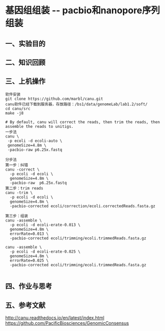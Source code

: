# 基因组组装 -- pacbio和nanopore序列组装  
## 一、实验目的  
## 二、知识回顾  
## 三、上机操作  
```
软件安装
git clone https://github.com/marbl/canu.git
canu软件已经下载到服务器，存放路径：/bs1/data/genomeLab/lab1.2/soft/
cd canu/src
make -j8

# By default, canu will correct the reads, then trim the reads, then assemble the reads to unitigs.
一步法
canu \
 -p ecoli -d ecoli-auto \
 genomeSize=4.8m \
 -pacbio-raw p6.25x.fastq

分步法
第一步：纠错
canu -correct \
  -p ecoli -d ecoli \
  genomeSize=4.8m \
  -pacbio-raw  p6.25x.fastq
第二步：trim reads
canu -trim \
  -p ecoli -d ecoli \
  genomeSize=4.8m \
  -pacbio-corrected ecoli/correction/ecoli.correctedReads.fasta.gz

第三步：组装
canu -assemble \
  -p ecoli -d ecoli-erate-0.013 \
  genomeSize=4.8m \
  errorRate=0.013 \
  -pacbio-corrected ecoli/trimming/ecoli.trimmedReads.fasta.gz

canu -assemble \
  -p ecoli -d ecoli-erate-0.025 \
  genomeSize=4.8m \
  errorRate=0.025 \
  -pacbio-corrected ecoli/trimming/ecoli.trimmedReads.fasta.gz
  

```
## 四、作业与思考  
## 五、参考文献  
http://canu.readthedocs.io/en/latest/index.html  
https://github.com/PacificBiosciences/GenomicConsensus  

